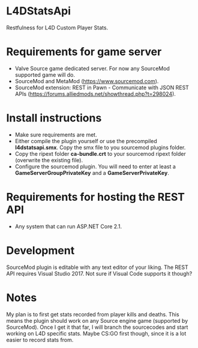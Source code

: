 # L4DStatsApi
Restfulness for L4D Custom Player Stats.

# Requirements for game server
* Valve Source game dedicated server. For now any SourceMod supported game will do.
* SourceMod and MetaMod (https://www.sourcemod.com).
* SourceMod extension: REST in Pawn - Communicate with JSON REST APIs (https://forums.alliedmods.net/showthread.php?t=298024).

# Install instructions
* Make sure requirements are met.
* Either compile the plugin yourself or use the precompiled **l4dstatsapi.smx**. Copy the smx file to you sourcemod plugins folder.
* Copy the ripext folder **ca-bundle.crt** to your sourcemod ripext folder (overwrite the existing file).
* Configure the sourcemod plugin. You will need to enter at least a **GameServerGroupPrivateKey** and a **GameServerPrivateKey**.

# Requirements for hosting the REST API
* Any system that can run ASP.NET Core 2.1.

# Development
SourceMod plugin is editable with any text editor of your liking. The REST API requires Visual Studio 2017. Not sure if Visual Code supports it though?

# Notes
My plan is to first get stats recorded from player kills and deaths. This means the plugin should work on any Source engine game (supported by SourceMod). Once I get it that far, I will branch the sourcecodes and start working on L4D specific stats. Maybe CS:GO first though, since it is a lot easier to record stats from.

